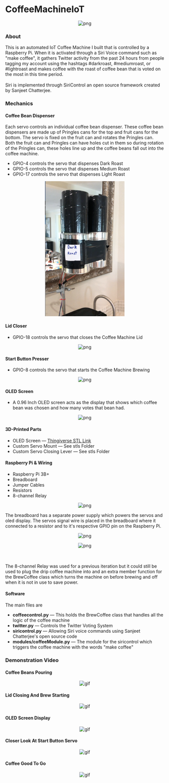 # CoffeeMachineIoT

<p align="center">
<img src="static/images/Coffee_Machine.png" width="50%" alt="png">
</p>

### About
This is an automated IoT Coffee Machine I built that is controlled by a Raspberry Pi. When it is activated through a Siri Voice command such as "make coffee", it gathers Twitter activity from the past 24 hours from people tagging my account using the hashtags #darkroast, #mediumroast, or #lightroast and makes coffee with the roast of coffee bean that is voted on the most in this time period.
<br>
<br>
Siri is implemented through SiriControl an open source framework created by Sanjeet Chatterjee.

### Mechanics

#### Coffee Bean Dispenser
Each servo controls an individual coffee bean dispenser. These coffee bean dispensers are made up of Pringles cans for the top and fruit cans for the bottom. The servo is fixed on the fruit can and rotates the Pringles can. Both the fruit can and Pringles can have holes cut in them so during rotation of the Pringles can, these holes line up and the coffee beans fall out into the coffee machine.

* GPIO-4 controls the servo that dispenses Dark Roast
* GPIO-5 controls the servo that dispenses Medium Roast
* GPIO-17 controls the servo that dispenses Light Roast
<p align="center">
<img src="static/images/Coffee_Dispenser2.png" width="50%" alt="png">
</p>

#### Lid Closer

* GPIO-18 controls the servo that closes the Coffee Machine Lid
<p align="center">
<img src="static/images/Lid_Closer.png" width="50%" alt="png">
</p>

#### Start Button Presser

* GPIO-8 controls the servo that starts the Coffee Machine Brewing
<p align="center">
<img src="static/images/Start_Presser.png" width="50%" alt="png">
</p>

#### OLED Screen

* A 0.96 Inch OLED screen acts as the display that shows which coffee bean was chosen and how many votes that bean had.
<p align="center">
<img src="static/images/OLED_Screen.png" width="50%" alt="png">
</p>

#### 3D-Printed Parts

* OLED Screen — [Thingiverse STL Link](https://www.thingiverse.com/thing:2176764) 
* Custom Servo Mount — See stls Folder
* Custom Servo Closing Lever — See stls Folder

#### Raspberry Pi & Wiring

* Raspberry Pi 3B+
* Breadboard
* Jumper Cables
* Resistors 
* 8-channel Relay

<p align="center">
<img src="static/gifs/ElectronicContainer.png" width="50%" alt="png">
</p>

The breadboard has a separate power supply which powers the servos and oled display. The servos signal wire is placed in the breadboard where it connected to a resistor and to it's respective GPIO pin on the Raspberry Pi.
<p align="center">
<img src="static/gifs/Breadboard.png" width="50%" alt="png">
</p>
<p align="center">
<img src="static/gifs/RaspberryPi.png" width="50%" alt="png">
</p>
<br>
<br>
The 8-channel Relay was used for a previous iteration but it could still be used to plug the drip coffee machine into and an extra member function for the BrewCoffee class which turns the machine on before brewing and off when it is not in use to save power.

#### Software
The main files are
* **coffeecontrol.py** — This holds the BrewCoffee class that handles all the logic of the coffee machine
* **twitter.py** — Controls the Twitter Voting System
* **siricontrol.py** — Allowing Siri voice commands using Sanjeet Chatterjee's open source code
* **modules/coffeeModule.py** — The module for the siricontrol which triggers the coffee machine with the words "make coffee"

### Demonstration Video
#### Coffee Beans Pouring
<p align="center">
<img src="static/gifs/coffee_demo_1.gif" width="50%" alt="gif">
</p>

#### Lid Closing And Brew Starting
<p align="center">
<img src="static/gifs/coffee_demo_2.gif" width="50%" alt="gif">
</p>

#### OLED Screen Display
<p align="center">
<img src="static/gifs/coffee_demo_3.gif" width="50%" alt="gif">
</p>

#### Closer Look At Start Button Servo
<p align="center">
<img src="static/gifs/coffee_demo_4.gif" width="50%" alt="gif">
</p>

#### Coffee Good To Go
<p align="center">
<img src="static/gifs/coffee_demo_5.gif" width="50%" alt="gif">
</p>